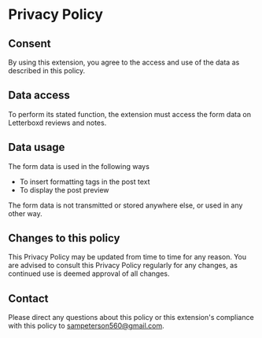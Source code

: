 # Privacy Policy

## Consent
By using this extension, you agree to the access and use of the data as described in this policy.

## Data access
To perform its stated function, the extension must access the form data on Letterboxd reviews and notes.

## Data usage
The form data is used in the following ways
- To insert formatting tags in the post text
- To display the post preview

The form data is not transmitted or stored anywhere else, or used in any other way.


## Changes to this policy
This Privacy Policy may be updated from time to time for any reason. You are advised to consult this Privacy Policy regularly for any changes, as continued use is deemed approval of all changes.

## Contact
Please direct any questions about this policy or this extension's compliance with this policy to sampeterson560@gmail.com.